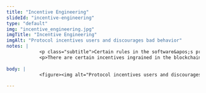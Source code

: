 ```yaml
--- 
title: "Incentive Engineering"
slideId: "incentive-engineering"
type: "default"
img: "incentive_engineering.jpg"
imgTitle: "Incentive Engineering"
imgAlt: "Protocol incentives users and discourages bad behavior"
notes: | 
            <p class="subtitle">Certain rules in the software&apos;s protocol&apos;s incentivize users to follow the rules and discourage bad behavior.</p>
            <p>There are certain incentives ingrained in the blockchain protocols in order to help ensure that nodes do not act maliciously. The most obvious example is the block reward, which incentivizes miners to work to secure the network by offering up a block reward to the winner. Another incentive mechanism is the cost that it takes to attack the network in hopes of taking it over. A lot of computing power is required. It is likely more advantageous to play by the rules and use that computing power for mining, reaping the block rewards as opposed to completely undermining the cryptocurrency&apos;s economy.</p>
        
body: | 
            <figure><img alt="Protocol incentives users and discourages bad behavior" src="assets/img/incentive_engineering.jpg" title="Incentive Engineering"></figure>
        
---
```

